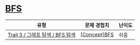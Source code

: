 # [BFS](https://https://en.codetree.ai/trails/complete/curated-cards/intro-bfs-code)

|유형|문제 경험치|난이도|
|---|---|---|
|[Trail 3 / 그래프 탐색 / BFS 탐색](https://https://en.codetree.ai/trail-info/novice-high/)|[[Concept]BFS](https://https://en.codetree.ai/trails/complete/curated-cards/intro-bfs-code/)|쉬움|

